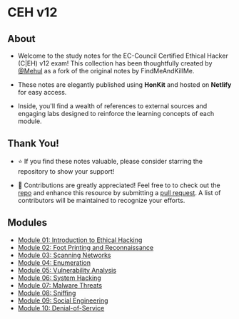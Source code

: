 # CEH v12

## About
- Welcome to the study notes for the EC-Council Certified Ethical Hacker (C|EH) v12 exam! This collection has been thoughtfully created by [@Mehul](https://github.com/m3hu1) as a fork of the original notes by FindMeAndKillMe.

- These notes are elegantly published using **HonKit** and hosted on **Netlify** for easy access.

- Inside, you'll find a wealth of references to external sources and engaging labs designed to reinforce the learning concepts of each module.

## Thank You!
- ⭐ If you find these notes valuable, please consider starring the repository to show your support!

- 🙌 Contributions are greatly appreciated! Feel free to to check out the [repo](https://github.com/m3hu1/CEH-Notes) and enhance this resource by submitting a [pull request](https://github.com/m3hu1/CEH-Notes/pulls). A list of contributors will be maintained to recognize your efforts.

## Modules

- [Module 01: Introduction to Ethical Hacking](module_01/01_information_security.md)
- [Module 02: Foot Printing and Reconnaissance](module_02/01_footprinting_concepts.md)
- [Module 03: Scanning Networks](module_03/01_network_scanning_concepts.md)
- [Module 04: Enumeration](module_04/01_enumeration_concepts.md)
- [Module 05: Vulnerability Analysis](module_05/01_vulnerability_assessment_concepts.md)
- [Module 06: System Hacking](module_06/01_gaining_access.md)
- [Module 07: Malware Threats](module_07/01_malware_concepts.md)
- [Module 08: Sniffing](module_08/01_sniffing_concepts.md)
- [Module 09: Social Engineering](module_09/01_social_engineering_concepts.md)
- [Module 10: Denial-of-Service](module_10/01_dos_ddos_concepts.md)